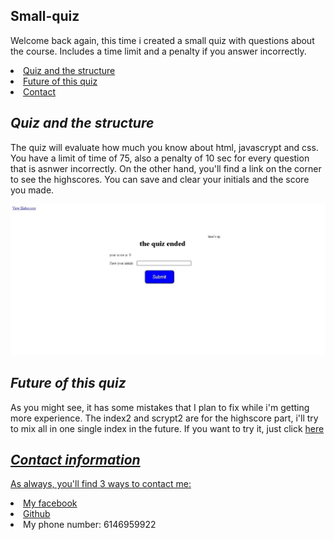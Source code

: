 
## <h2>Small-quiz</h2>
<p> Welcome back again, this time i created a small quiz with questions about the course. Includes a time limit and a penalty if you answer incorrectly.
</p>
 <li>
            <a href="#Quiz">Quiz and the structure</a>
             </li>
            <li>
                <a href="#Future">Future of this quiz</a>
            </li>
             <li>
                 <a href="#contact">Contact</a>
             </li>
           

## <h2 id="Quiz"><i>Quiz and the structure</i></h2>
 
 <p> The quiz will evaluate how much you know about html, javascrypt and css. You have a limit of time of 75, also a penalty of 10 sec for every question that is asnwer incorrectly. On the other hand, you'll find a link on the corner to see the highscores. You can save and clear your initials and the score you made.</p>

 <img src="Web capture_19-5-2021_213958_.jpeg" alt="Failed to load picture"></a>

 ## <h2 id="Future"><i> Future of this quiz</i></h2>
 <p> As you might see, it has some mistakes that I plan to fix while i'm getting more experience. The index2 and scrypt2 are for the highscore part, i'll try to mix all in one single index in the future. If you want to try it, just click <a href="https://bruno192000.github.io/Small-quiz/" target="_blank">here</p>

 ## <h2 id="contact"><i>Contact information</i></h2>
<p> As always, you'll find 3 ways to contact me:</p>
    <li><a href="https://www.facebook.com/elrubiuhs" target="_blank">My facebook</a></li>
    <li><a href="https://github.com/bruno192000" target="_blank">Github</a></li>
    <li>My phone number: 6146959922</li>